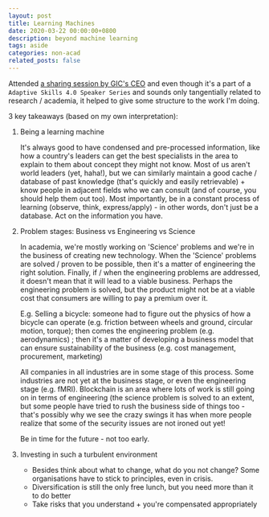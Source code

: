 ```yaml
---
layout: post
title: Learning Machines
date: 2020-03-22 00:00:00+0800
description: beyond machine learning
tags: aside
categories: non-acad
related_posts: false
---
```


Attended [a sharing session by GIC's CEO](https://twitter.com/NTUsg/status/1215818307460157440) and even though it's a part of a `Adaptive Skills 4.0 Speaker Series` and sounds only tangentially related to research / academia, it helped to give some structure to the work I'm doing. 

3 key takeaways (based on my own interpretation):

1. Being a learning machine

    It's always good to have condensed and pre-processed information, like how a country's leaders can get the best specialists in the area to explain to them about concept they might not know. Most of us aren't world leaders (yet, haha!), but we can similarly maintain a good cache / database of past knowledge (that's quickly and easily retrievable) + know people in adjacent fields who we can consult (and of course, you should help them out too). Most importantly, be in a constant process of learning (observe, think, express/apply) - in other words, don't just be a database. Act on the information you have. 

2. Problem stages: Business vs Engineering vs Science

    In academia, we're mostly working on 'Science' problems and we're in the business of creating new technology. 
    When the 'Science' problems are solved / proven to be possible, then it's a matter of engineering the right solution.
    Finally, if / when the engineering problems are addressed, it doesn't mean that it will lead to a viable business. Perhaps the engineering problem is solved, but the product might not be at a viable cost that consumers are willing to pay a premium over it. 

    E.g. Selling a bicycle: someone had to figure out the physics of how a bicycle can operate (e.g. friction between wheels and ground, circular motion, torque); then comes the engineering problem (e.g. aerodynamics) ; then it's a matter of developing a business model that can ensure sustainability of the business (e.g. cost management, procurement, marketing)

    All companies in all industries are in some stage of this process. Some industries are not yet at the business stage, or even the engineering stage (e.g. fMRI). Blockchain is an area where lots of work is still going on in terms of engineering (the science problem is solved to an extent, but some people have tried to rush the business side of things too - that's possibly why we see the crazy swings it has when more people realize that some of the security issues are not ironed out yet!

    Be in time for the future - not too early.

3. Investing in such a turbulent environment

    - Besides think about what to change, what do you not change? Some organisations have to stick to principles, even in crisis.
    - Diversification is still the only free lunch, but you need more than it to do better
    - Take risks that you understand + you're compensated appropriately
